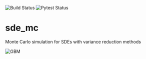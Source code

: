 ![Build Status](https://www.travis-ci.com/Piers14/sde_mc.svg?branch=main)
![Pytest Status](https://github.com/Piers14/sde_mc/workflows/pytesting/badge.svg)

# sde_mc
 Monte Carlo simulation for SDEs with variance reduction methods

![GBM](https://github.com/Piers14/sde_mc/viz/gbm_paths.gif)


